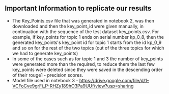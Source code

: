 ## Important Information to replicate our results

- The Key_Points.csv file that was generated in notebook 2, was then downloaded and then the key_point_id were given manually, in continuation with the sequence of the test dataset key_points.csv. For example, if key_points for topic 1 ends on serial number kp_0_8, then the generated key_points's key_point id for topic 1 starts from the id kp_0_9 and so on for the rest of the two topics (out of the three topics for which we had to generate key_points)
- In some of the cases such as for topic 1 and 3 the number of key_points were generated more than the required, to reduce them the last few key_points were deleted since they were saved in the descending order of their rouge1 - precision scores.
- Model file used in notebook 3 - https://drive.google.com/file/d/1-VCFoCve9grFi_P-RHZy189hO3Pa9UUf/view?usp=sharing

